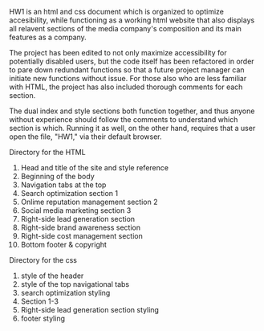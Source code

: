 HW1 is an html and css document which is organized to optimize accesibility, while functioning as a working html website that also displays all relavent sections of the media company's composition and its main features as a company. 

The project has been edited to not only maximize accessibility for potentially disabled users, but the code itself has been refactored in order to pare down redundant functions so that a future project manager can initiate new functions without issue. For those also who are less familiar with HTML, the project has also included thorough comments for each section.

The dual index and style sections both function together, and thus anyone without experience should follow the comments to understand which section is which. Running it as well, on the other hand, requires that a user open the file, "HW1," via their default browser. 

Directory for the HTML
1. Head and title of the site and style reference
2. Beginning of the body
3. Navigation tabs at the top
4. Search optimization section 1
5. Onlime reputation management section 2
6. Social media marketing section 3
7. Right-side lead generation section
8. Right-side brand awareness section
9. Right-side cost management section
10. Bottom footer & copyright

Directory for the css
1. style of the header
2. style of the top navigational tabs
3. search optimization styling
4. Section 1-3
5. Right-side lead generation section styling
6. footer styling
